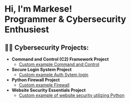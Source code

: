 <h1>Hi, I'm Markese! <br/>Programmer</a> & Cybersecurity Enthusiest</a>

<h2>👨‍💻 Cybersecurity Projects:</h2>

- <b>Command and Control (C2) Framework Project</b>
  - [Custom example Command and Control](https://github.com/......iouiuoiyuio)
- <b>Secure Login System Project</b>
  - [Custom example Auth Sytem login](https://github.com/.........u8huihuyhyy) 
- <b>Python Firewall Project</b>
  - [Custom example Firewall](https://github.com/.....877yyuyuy)
- <b>Website Security Essentials Project</b>
  - [Custom example of website security utilizing Python](https://github.com/.......hhuhuhu)
  
